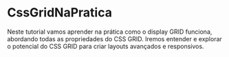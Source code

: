 # CssGridNaPratica
Neste tutorial vamos aprender na prática como o display GRID funciona, abordando todas as propriedades do CSS GRID. Iremos entender e explorar o potencial do CSS GRID para criar layouts avançados e responsivos.
